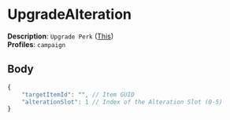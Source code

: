 # UpgradeAlteration

**Description**: `Upgrade Perk` ([This](https://cdn.discordapp.com/attachments/842511284469366824/922573671845990500/unknown.png)) \
**Profiles**: `campaign`

## Body

```js
{
    "targetItemId": "", // Item GUID
    "alterationSlot": 1 // Index of the Alteration Slot (0-5)
}
```
